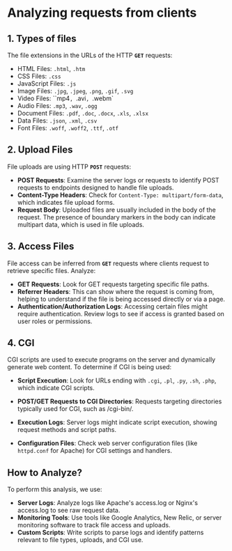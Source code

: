 # Analyzing requests from clients

## 1. Types of files
The file extensions in the URLs of the HTTP **`GET`** requests:

- HTML Files: `.html`, `.htm`
- CSS Files: `.css`
- JavaScript Files: `.js`
- Image Files: `.jpg`, `.jpeg`, `.png`, `.gif`, `.svg`
- Video Files: ``mp4`, `.avi`, `.webm`
- Audio Files: `.mp3`, `.wav`, `.ogg`
- Document Files: `.pdf`, `.doc`, `.docx`, `.xls`, `.xlsx`
- Data Files: `.json`, `.xml`, `.csv`
- Font Files: `.woff`, `.woff2`, `.ttf`, `.otf`

## 2. Upload Files
File uploads are using HTTP **`POST`** requests:

- **POST Requests**: Examine the server logs or requests to identify POST requests to endpoints designed to handle file uploads.
- **Content-Type Headers**: Check for `Content-Type: multipart/form-data`, which indicates file upload forms.
- **Request Body**: Uploaded files are usually included in the body of the request. The presence of boundary markers in the body can indicate multipart data, which is used in file uploads.

## 3. Access Files
File access can be inferred from **`GET`** requests where clients request to retrieve specific files. Analyze:

- **GET Requests**: Look for GET requests targeting specific file paths.
- **Referrer Headers**: This can show where the request is coming from, helping to understand if the file is being accessed directly or via a page.
- **Authentication/Authorization Logs**: Accessing certain files might require authentication. Review logs to see if access is granted based on user roles or permissions.

## 4. CGI
CGI scripts are used to execute programs on the server and dynamically generate web content. To determine if CGI is being used:

- **Script Execution**: Look for URLs ending with `.cgi`, `.pl`, `.py`, `.sh`, `.php`, which indicate CGI scripts.

- **POST/GET Requests to CGI Directories**: Requests targeting directories typically used for CGI, such as /cgi-bin/.
- **Execution Logs**: Server logs might indicate script execution, showing request methods and script paths.
- **Configuration Files**: Check web server configuration files (like `httpd.conf` for Apache) for CGI settings and handlers.

## How to Analyze?
To perform this analysis, we use:

- **Server Logs**: Analyze logs like Apache's access.log or Nginx's access.log to see raw request data.
- **Monitoring Tools**: Use tools like Google Analytics, New Relic, or server monitoring software to track file access and uploads.
- **Custom Scripts**: Write scripts to parse logs and identify patterns relevant to file types, uploads, and CGI use.
